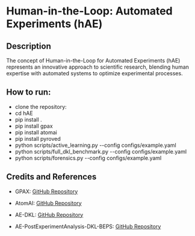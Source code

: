 # Human-in-the-Loop: Automated Experiments (hAE)

## Description

The concept of Human-in-the-Loop for Automated Experiments (hAE) represents an innovative approach to scientific research, blending human expertise with automated systems to optimize experimental processes. 

## How to run:
- clone the repository:
- cd hAE
- pip install .
- pip install gpax
- pip install atomai
- pip install pyroved
- python scripts/active_learning.py --config configs/example.yaml
- python scripts/full_dkl_benchmark.py --config configs/example.yaml
- python scripts/forensics.py --config configs/example.yaml

## Credits and References

- GPAX: [GitHub Repository](https://github.com/ziatdinovmax/gpax/tree/main/gpax)
  
- AtomAI:  [GitHub Repository](https://github.com/pycroscopy/atomai)
  
- AE-DKL:  [GitHub Repository](https://github.com/kevinroccapriore/AE-DKL)
  
- AE-PostExperimentAnalysis-DKL-BEPS:  [GitHub Repository](https://github.com/yongtaoliu/AE-PostExperimentAnalysis-DKL-BEPS)


